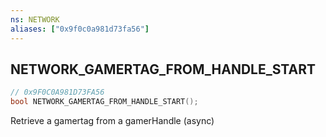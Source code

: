 ```yaml
---
ns: NETWORK
aliases: ["0x9f0c0a981d73fa56"]
---
```

## NETWORK_GAMERTAG_FROM_HANDLE_START

```c
// 0x9F0C0A981D73FA56
bool NETWORK_GAMERTAG_FROM_HANDLE_START();
```

Retrieve a gamertag from a gamerHandle (async)

